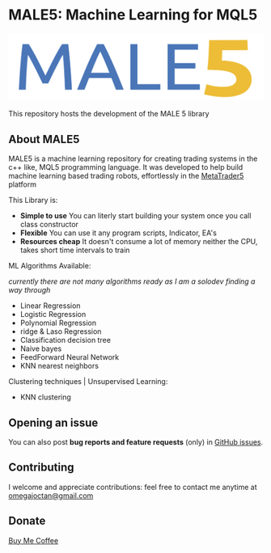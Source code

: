 # MALE5: Machine Learning for MQL5

![MALE5](MALE5.png)

This repository hosts the development of the MALE 5 library

## About MALE5

MALE5 is a machine learning repository for creating trading systems in the c++ like, MQL5 programming language.
It was developed to help build machine learning based trading robots, effortlessly in the [MetaTrader5](https://www.metatrader5.com/en/automated-trading/metaeditor) platform

This Library is:

-   **Simple to use** You can literly start building your system once you call class constructor
-   **Flexible** You can use it any program scripts, Indicator, EA's
-   **Resources cheap** It doesn't consume a lot of memory neither the CPU, takes short time intervals to train

ML Algorithms Available:

*currently there are not many algorithms ready as I am a solodev finding a way through*

-   Linear Regression
-   Logistic Regression
-   Polynomial Regression
-   ridge  & Laso Regression
-   Classification decision tree
-   Naive bayes
-   FeedForward Neural Network
-   KNN nearest neighbors

Clustering techniques | Unsupervised Learning:

-   KNN clustering 


## Opening an issue

You can also post **bug reports and feature requests** (only)
in [GitHub issues](https://github.com/MegaJoctan/MALE5/issues).

## Contributing 

I welcome and appreciate contributions: feel free to contact me anytime at omegajoctan@gmail.com

## Donate

[Buy Me Coffee](https://www.buymeacoffee.com/omegajoctan)